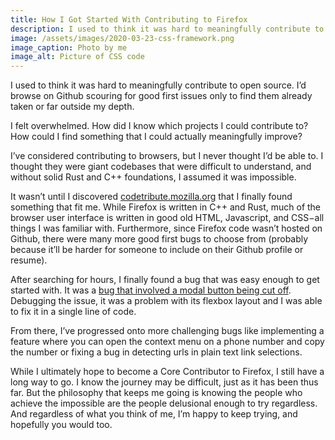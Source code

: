 ```yaml
---
title: How I Got Started With Contributing to Firefox
description: I used to think it was hard to meaningfully contribute to open source. I felt overwhelmed. How could I find something that I could actually meaningfully improve? I’ve considered contributing to browsers, but I never thought I’d be able to. This is the story of how I contributed to Firefox despite not knowing how.
image: /assets/images/2020-03-23-css-framework.png
image_caption: Photo by me
image_alt: Picture of CSS code
---
```


I used to think it was hard to meaningfully contribute to open source. I’d browse on Github scouring for good first issues only to find them already taken or far outside my depth. 

I felt overwhelmed. How did I know which projects I could contribute to? How could I find something that I could actually meaningfully improve?

I’ve considered contributing to browsers, but I never thought I’d be able to. I thought they were giant codebases that were difficult to understand, and without solid Rust and C++ foundations, I assumed it was impossible.

It wasn’t until I discovered [codetribute.mozilla.org](https://codetribute.mozilla.org) that I finally found something that fit me. While Firefox is written in C++ and Rust, much of the browser user interface is written in good old HTML, Javascript, and CSS−all things I was familiar with. Furthermore, since Firefox code wasn’t hosted on Github, there were many more good first bugs to choose from (probably because it’ll be harder for someone to include on their Github profile or resume).

After searching for hours, I finally found a bug that was easy enough to get started with. It was a [bug that involved a modal button being cut off](https://bugzilla.mozilla.org/show_bug.cgi?id=1755008). Debugging the issue, it was a problem with its flexbox layout and I was able to fix it in a single line of code. 

From there, I’ve progressed onto more challenging bugs like implementing a feature where you can open the context menu on a phone number and copy the number or fixing a bug in detecting urls in plain text link selections.

While I ultimately hope to become a Core Contributor to Firefox, I still have a long way to go. I know the journey may be difficult, just as it has been thus far. But the philosophy that keeps me going is knowing the people who achieve the impossible are the people delusional enough to try regardless. And regardless of what you think of me, I’m happy to keep trying, and hopefully you would too.

